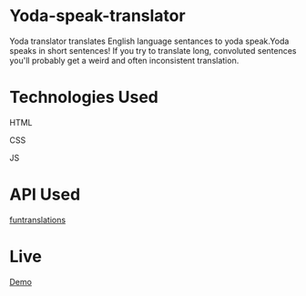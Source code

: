 # Yoda-speak-translator
 Yoda translator translates English language sentances to yoda speak.Yoda speaks in short sentences! If you try to translate long, convoluted sentences you'll probably get a weird and often inconsistent translation.
 
 
# Technologies Used
HTML

CSS

JS

# API Used
[funtranslations](https://funtranslations.com/yoda)

 # Live 
 [Demo](https://yoda-speaktranslator.netlify.app/)
